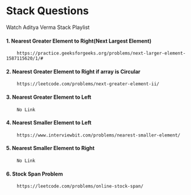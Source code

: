 # Stack Questions

Watch Aditya Verma Stack Playlist

#### 1. Nearest Greater Element to Right(Next Largest Element)
        https://practice.geeksforgeeks.org/problems/next-larger-element-1587115620/1/#

#### 2. Nearest Greater Element to Right if array is Circular
        https://leetcode.com/problems/next-greater-element-ii/
        
#### 3. Nearest Greater Element to Left
        No Link
        
#### 4. Nearest Smaller Element to Left
        https://www.interviewbit.com/problems/nearest-smaller-element/
        
#### 5. Nearest Smaller Element to Right
        No Link 
        
#### 6. Stock Span Problem
        https://leetcode.com/problems/online-stock-span/
